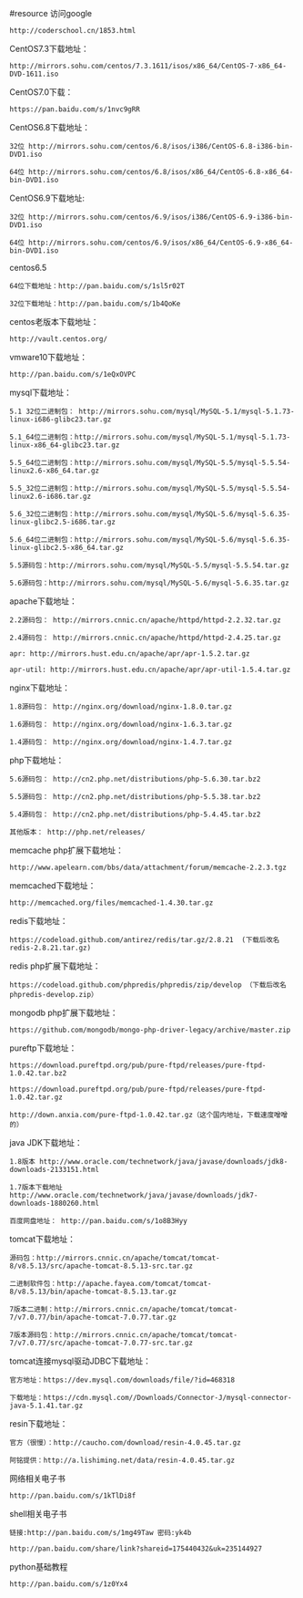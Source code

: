 #resource
访问google

    http://coderschool.cn/1853.html
    
CentOS7.3下载地址：

    http://mirrors.sohu.com/centos/7.3.1611/isos/x86_64/CentOS-7-x86_64-DVD-1611.iso
    
CentOS7.0下载：
    
    https://pan.baidu.com/s/1nvc9gRR

CentOS6.8下载地址：

    32位 http://mirrors.sohu.com/centos/6.8/isos/i386/CentOS-6.8-i386-bin-DVD1.iso

    64位 http://mirrors.sohu.com/centos/6.8/isos/x86_64/CentOS-6.8-x86_64-bin-DVD1.iso

CentOS6.9下载地址:
    
    32位 http://mirrors.sohu.com/centos/6.9/isos/i386/CentOS-6.9-i386-bin-DVD1.iso

    64位 http://mirrors.sohu.com/centos/6.9/isos/x86_64/CentOS-6.9-x86_64-bin-DVD1.iso

centos6.5

    64位下载地址：http://pan.baidu.com/s/1sl5r02T

    32位下载地址：http://pan.baidu.com/s/1b4QoKe

centos老版本下载地址：

    http://vault.centos.org/

vmware10下载地址：

    http://pan.baidu.com/s/1eQxOVPC

mysql下载地址：

    5.1 32位二进制包： http://mirrors.sohu.com/mysql/MySQL-5.1/mysql-5.1.73-linux-i686-glibc23.tar.gz

    5.1_64位二进制包：http://mirrors.sohu.com/mysql/MySQL-5.1/mysql-5.1.73-linux-x86_64-glibc23.tar.gz

    5.5_64位二进制包：http://mirrors.sohu.com/mysql/MySQL-5.5/mysql-5.5.54-linux2.6-x86_64.tar.gz    

    5.5_32位二进制包：http://mirrors.sohu.com/mysql/MySQL-5.5/mysql-5.5.54-linux2.6-i686.tar.gz

    5.6_32位二进制包：http://mirrors.sohu.com/mysql/MySQL-5.6/mysql-5.6.35-linux-glibc2.5-i686.tar.gz

    5.6_64位二进制包：http://mirrors.sohu.com/mysql/MySQL-5.6/mysql-5.6.35-linux-glibc2.5-x86_64.tar.gz

    5.5源码包：http://mirrors.sohu.com/mysql/MySQL-5.5/mysql-5.5.54.tar.gz

    5.6源码包：http://mirrors.sohu.com/mysql/MySQL-5.6/mysql-5.6.35.tar.gz 

apache下载地址：

    2.2源码包： http://mirrors.cnnic.cn/apache/httpd/httpd-2.2.32.tar.gz

    2.4源码包： http://mirrors.cnnic.cn/apache/httpd/httpd-2.4.25.tar.gz
    
    apr: http://mirrors.hust.edu.cn/apache/apr/apr-1.5.2.tar.gz
    
    apr-util: http://mirrors.hust.edu.cn/apache/apr/apr-util-1.5.4.tar.gz 
    

nginx下载地址：

    1.8源码包： http://nginx.org/download/nginx-1.8.0.tar.gz

    1.6源码包： http://nginx.org/download/nginx-1.6.3.tar.gz

    1.4源码包： http://nginx.org/download/nginx-1.4.7.tar.gz

php下载地址：

    5.6源码包： http://cn2.php.net/distributions/php-5.6.30.tar.bz2

    5.5源码包： http://cn2.php.net/distributions/php-5.5.38.tar.bz2

    5.4源码包： http://cn2.php.net/distributions/php-5.4.45.tar.bz2

    其他版本： http://php.net/releases/

memcache php扩展下载地址：

    http://www.apelearn.com/bbs/data/attachment/forum/memcache-2.2.3.tgz
    
memcached下载地址：

    http://memcached.org/files/memcached-1.4.30.tar.gz
    
redis下载地址：

    https://codeload.github.com/antirez/redis/tar.gz/2.8.21  (下载后改名redis-2.8.21.tar.gz)
    
redis php扩展下载地址：

    https://codeload.github.com/phpredis/phpredis/zip/develop （下载后改名phpredis-develop.zip）
    
mongodb php扩展下载地址：

    https://github.com/mongodb/mongo-php-driver-legacy/archive/master.zip
    
pureftp下载地址：

    https://download.pureftpd.org/pub/pure-ftpd/releases/pure-ftpd-1.0.42.tar.bz2

    https://download.pureftpd.org/pub/pure-ftpd/releases/pure-ftpd-1.0.42.tar.gz

    http://down.anxia.com/pure-ftpd-1.0.42.tar.gz（这个国内地址，下载速度噌噌的）

java JDK下载地址：

    1.8版本 http://www.oracle.com/technetwork/java/javase/downloads/jdk8-downloads-2133151.html

    1.7版本下载地址  http://www.oracle.com/technetwork/java/javase/downloads/jdk7-downloads-1880260.html
    
    百度网盘地址： http://pan.baidu.com/s/1o8B3Hyy

tomcat下载地址：

    源码包：http://mirrors.cnnic.cn/apache/tomcat/tomcat-8/v8.5.13/src/apache-tomcat-8.5.13-src.tar.gz

    二进制软件包：http://apache.fayea.com/tomcat/tomcat-8/v8.5.13/bin/apache-tomcat-8.5.13.tar.gz

    7版本二进制：http://mirrors.cnnic.cn/apache/tomcat/tomcat-7/v7.0.77/bin/apache-tomcat-7.0.77.tar.gz

    7版本源码包：http://mirrors.cnnic.cn/apache/tomcat/tomcat-7/v7.0.77/src/apache-tomcat-7.0.77-src.tar.gz
    
tomcat连接mysql驱动JDBC下载地址：
    
    官方地址：https://dev.mysql.com/downloads/file/?id=468318
    
    下载地址：https://cdn.mysql.com//Downloads/Connector-J/mysql-connector-java-5.1.41.tar.gz


resin下载地址：

    官方（很慢）：http://caucho.com/download/resin-4.0.45.tar.gz
    
    阿铭提供：http://a.lishiming.net/data/resin-4.0.45.tar.gz

网络相关电子书

    http://pan.baidu.com/s/1kTlDi8f
    
shell相关电子书

    链接:http://pan.baidu.com/s/1mg49Taw 密码:yk4b

    http://pan.baidu.com/share/link?shareid=175440432&uk=235144927
    
python基础教程

    http://pan.baidu.com/s/1z0Yx4
